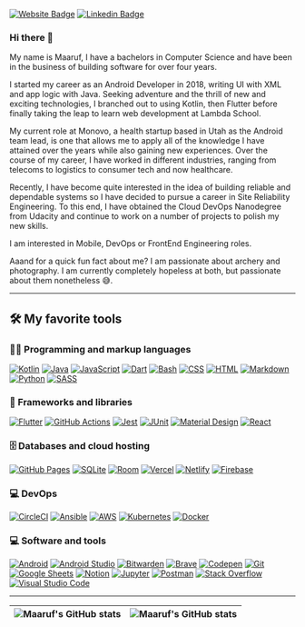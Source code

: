 
[![Website Badge](https://img.shields.io/badge/-maarufdauda.com-000000?style=for-the-badge&logo=Google-Chrome&logoColor=white&link=https://maarufdauda.com)](https://maarufdauda.com) [![Linkedin Badge](https://img.shields.io/badge/-maarufdauda-blue?style=for-the-badge&logo=Linkedin&logoColor=white&link=https://www.linkedin.com/in/maarufdauda)](https://www.linkedin.com/in/maarufdauda)

### Hi there 👋

My name is Maaruf, I have a bachelors in Computer Science and have been in the business of building software for over four years.

I started my career as an Android Developer in 2018, writing UI with XML and app logic with Java. Seeking adventure and the thrill of new and exciting technologies, I branched out to using Kotlin, then Flutter before finally taking the leap to learn web development at Lambda School.

My current role at Monovo, a health startup based in Utah as the Android team lead, is one that allows me to apply all of the knowledge I have attained over the years while also gaining new experiences. Over the course of my career, I have worked in different industries, ranging from telecoms to logistics to consumer tech and now healthcare. 

Recently, I have become quite interested in the idea of building reliable and dependable systems so I have decided to pursue a career in Site Reliability Engineering. To this end, I have obtained the Cloud DevOps Nanodegree from Udacity and continue to work on a number of projects to polish my new skills.

I am interested in Mobile, DevOps or FrontEnd Engineering roles.

Aaand for a quick fun fact about me? I am passionate about archery and photography. I am currently completely hopeless at both, but passionate about them nonetheless 😅.

---
## 🛠️ My favorite tools

### 👨‍💻 Programming and markup languages

<p>
  <a href="https://github.com/search?q=user%3AemkayDauda+language%3Akotlin"><img alt="Kotlin" src="https://img.shields.io/badge/Kotlin-0095D5.svg?logo=Kotlin&logoColor=white"></a>
  <a href="https://github.com/search?q=user%3AemkayDauda+language%3Ajava"><img alt="Java" src="https://custom-icon-badges.herokuapp.com/badge/Java-007396.svg?logo=java&logoColor=white"></a>
  <a href="https://github.com/search?q=user%3AemkayDauda+language%3Ajavascript"><img alt="JavaScript" src="https://img.shields.io/badge/JavaScript-F7DF1E.svg?logo=javascript&logoColor=black"></a>
  <a href="https://github.com/search?q=user%3AemkayDauda+language%3Adart"><img alt="Dart" src="https://img.shields.io/badge/Dart-15A6C4.svg?logo=dart&logoColor=white"></a>
  <a href="https://github.com/search?q=user%3AemkayDauda+language%3Abash"><img alt="Bash" src="https://img.shields.io/badge/Bash-121011.svg?logo=gnu-bash&logoColor=white"></a>
    <a href="https://github.com/search?q=user%3AemkayDauda+language%3Acss"><img alt="CSS" src="https://img.shields.io/badge/CSS-1572B6.svg?logo=css3&logoColor=white"></a>
    <a href="https://github.com/search?q=user%3AemkayDauda+language%3Ahtml"><img alt="HTML" src="https://img.shields.io/badge/HTML-E34F26.svg?logo=html5&logoColor=white"></a>
    <a href="https://github.com/search?q=user%3AemkayDauda+language%3Amarkdown"><img alt="Markdown" src="https://img.shields.io/badge/Markdown-000000.svg?logo=markdown&logoColor=white"></a>
    <a href="https://github.com/search?q=user%3AemkayDauda+language%3Apython"><img alt="Python" src="https://img.shields.io/badge/Python-14354C.svg?logo=python&logoColor=white"></a>
    <a href="https://github.com/search?q=user%3AemkayDauda+language%3Asass"><img alt="SASS" src="https://img.shields.io/badge/Sass-hotpink.svg?logo=SASS&logoColor=white"></a>
</p>

### 🧰 Frameworks and libraries

<p>
    <a href="#"><img alt="Flutter" src="https://img.shields.io/badge/Flutter-02569B.svg?logo=flutter&logoColor=white"></a>
    <a href="#"><img alt="GitHub Actions" src="https://img.shields.io/badge/GitHub%20Actions-2671E5.svg?logo=github%20actions&logoColor=white"></a>
    <a href="#"><img alt="Jest" src="https://img.shields.io/badge/Jest-C21325.svg?logo=jest&logoColor=white"></a>
    <a href="#"><img alt="JUnit" src="https://custom-icon-badges.herokuapp.com/badge/JUnit-25A162.svg?logo=check-circle&logoColor=white"></a>
    <a href="#"><img alt="Material Design" src="https://img.shields.io/badge/Material%20Design-0081CB.svg?logo=material-design&logoColor=white"></a>
    <a href="#"><img alt="React" src="https://img.shields.io/badge/React-20232a.svg?logo=react&logoColor=%2361DAFB"></a>
</p>

### 🗄️ Databases and cloud hosting

<p>
    <a href="#"><img alt="GitHub Pages" src="https://img.shields.io/badge/GitHub%20Pages-327FC7.svg?logo=github&logoColor=white"></a>
    <a href="#"><img alt="SQLite" src ="https://img.shields.io/badge/SQLite-0078d7.svg?logo=sqlite&logoColor=white"></a>
    <a href="#"><img alt="Room" src ="https://img.shields.io/badge/Room-07405e.svg?logo=roomdb&logoColor=white"></a>
    <a href="#"><img alt="Vercel" src="https://img.shields.io/badge/Vercel-4ea94b.svg?logo=vercel&logoColor=white"></a>
    <a href="#"><img alt="Netlify" src="https://img.shields.io/badge/Netlify-4ea94b.svg?logo=netlify&logoColor=white"></a>
    <a href="#"><img alt="Firebase" src="https://img.shields.io/badge/Firebase-4ac94b.svg?logo=firebase&logoColor=white"></a>
</p>

### 💻 DevOps

<p>
    <a href="#"><img alt="CircleCI" src="https://img.shields.io/badge/CircleCI-3DDC84?logo=circleci&logoColor=white"></a>
    <a href="#"><img alt="Ansible" src="https://img.shields.io/badge/Ansible-0078d7?logo=ansible&logoColor=white"></a>
    <a href="#"><img alt="AWS" src="https://img.shields.io/badge/AWS-FFFFFF?logo=amazon&logoColor=red"></a>
    <a href="#"><img alt="Kubernetes" src="https://img.shields.io/badge/Kubernetes-0078d7?logo=kubernetes&logoColor=white"></a>
    <a href="#"><img alt="Docker" src="https://img.shields.io/badge/Docker-0078d7?logo=docker&logoColor=white"></a>
    
</p>

### 💻 Software and tools

<p>
    <a href="#"><img alt="Android" src="https://img.shields.io/badge/Android-3DDC84?logo=android&logoColor=white"></a>
    <a href="#"><img alt="Android Studio" src="https://img.shields.io/badge/Android%20Studio-008678.svg?logo=android-studio&logoColor=white"></a>
    <a href="#"><img alt="Bitwarden" src="https://img.shields.io/badge/-Bitwarden-175DDC?logo=bitwarden&logoColor=white"></a>
    <a href="#"><img alt="Brave" src="https://img.shields.io/badge/-Brave-FB542B?logo=brave&logoColor=white"></a>
    <a href="#"><img alt="Codepen" src="https://img.shields.io/badge/Codepen-000000.svg?logo=codepen&logoColor=white"></a>
    <a href="#"><img alt="Git" src="https://img.shields.io/badge/Git-F05033.svg?logo=git&logoColor=white"></a>
    <a href="#"><img alt="Google Sheets" src="https://img.shields.io/badge/Google%20Sheets-34A853.svg?logo=google%20sheets&logoColor=white"></a>
    <a href="#"><img alt="Notion" src="https://img.shields.io/badge/Notion-000000?logo=notion&logoColor=white"></a>
    <a href="#"><img alt="Jupyter" src="https://img.shields.io/badge/Jupyter-F37626.svg?logo=Jupyter&logoColor=white"></a>
    <a href="#"><img alt="Postman" src="https://img.shields.io/badge/Postman-FF6C37?logo=postman&logoColor=white"></a>
    <a href="#"><img alt="Stack Overflow" src="https://img.shields.io/badge/-Stack%20Overflow-FE7A16?logo=stack-overflow&logoColor=white"></a>
    <a href="#"><img alt="Visual Studio Code" src="https://img.shields.io/badge/Visual%20Studio%20Code-0078d7.svg?logo=visual-studio-code&logoColor=white"></a>
</p>

---

| <img align="center" src="https://github-readme-stats.vercel.app/api?username=emkaydauda&show_icons=true&include_all_commits=true&hide_border=true&count_private=true" alt="Maaruf's GitHub stats" /> | <img align="center" src="https://github-readme-stats.vercel.app/api/top-langs/?username=emkaydauda&exclude_repo=circleci-demo-javascript-express&langs_count=8&layout=compact&hide_border=true&count_private=true&hide=Jupyter+notebook" alt="Maaruf's GitHub stats" /> |
| ------------- | ------------- |
